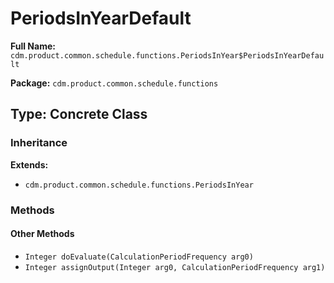 # PeriodsInYearDefault

**Full Name:** `cdm.product.common.schedule.functions.PeriodsInYear$PeriodsInYearDefault`

**Package:** `cdm.product.common.schedule.functions`

## Type: Concrete Class

### Inheritance

**Extends:**
- `cdm.product.common.schedule.functions.PeriodsInYear`

### Methods

#### Other Methods

- `Integer doEvaluate(CalculationPeriodFrequency arg0)`
- `Integer assignOutput(Integer arg0, CalculationPeriodFrequency arg1)`


